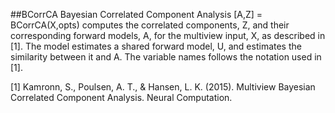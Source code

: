 ##BCorrCA Bayesian Correlated Component Analysis
[A,Z] = BCorrCA(X,opts) computes the correlated components, Z, and
their corresponding forward models, A, for the multiview input, X, as
described in [1]. The model estimates a shared forward model, U, and
estimates the similarity between it and A. The variable names follows 
the notation used in [1].

[1] Kamronn, S., Poulsen, A. T., & Hansen, L. K. (2015). Multiview
Bayesian Correlated Component Analysis. Neural Computation.